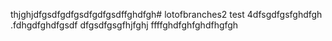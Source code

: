 thjghjdfgsdfgdfgsdfgdfgsdffghdfgh# lotofbranches2
test 4dfsgdfgsfghdfgh
.fdhgdfghdfgsdf
dfgsdfgsgfhjfghj
ffffghdfghfghdfhgfgh